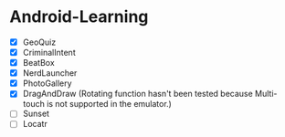 # Android-Learning
- [x] GeoQuiz
- [x] CriminalIntent
- [x] BeatBox
- [x] NerdLauncher
- [x] PhotoGallery
- [x] DragAndDraw (Rotating function hasn't been tested because Multi-touch is not supported in the emulator.)
- [ ] Sunset
- [ ] Locatr
